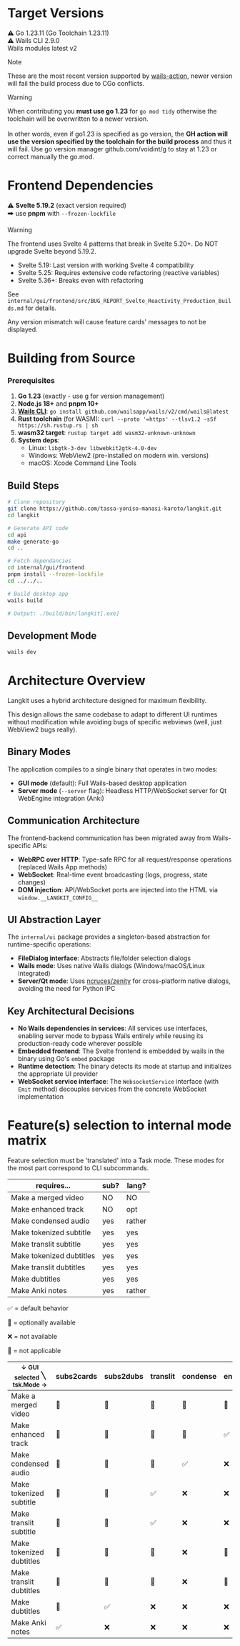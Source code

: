 # Target Versions

⚠️ Go 1.23.11 (Go Toolchain 1.23.11) <br>
⚠️ Wails CLI 2.9.0 <br>
Wails modules latest v2 <br>

> [!NOTE]
> These are the most recent version supported by [wails-action](https://github.com/dAppServer/wails-build-action), newer version will fail the build process due to CGo conflicts.

> [!WARNING]
> When contributing you **must use go 1.23** for `go mod tidy` otherwise the toolchain will be overwritten to a newer version. <br> <br>
> In other words, even if go1.23 is specified as go version, the **GH action will use the version specified by the toolchain for the build process** and thus it will fail. Use go version manager github.com/voidint/g to stay at 1.23 or correct manually the go.mod.


# Frontend Dependencies

⚠️ **Svelte 5.19.2** (exact version required) <br>
  🠲 use **pnpm** with `--frozen-lockfile` 

> [!WARNING]
> The frontend uses Svelte 4 patterns that break in Svelte 5.20+. Do NOT upgrade Svelte beyond 5.19.2.
> - Svelte 5.19: Last version with working Svelte 4 compatibility
> - Svelte 5.25: Requires extensive code refactoring (reactive variables)
> - Svelte 5.36+: Breaks even with refactoring
>
> See `internal/gui/frontend/src/BUG_REPORT_Svelte_Reactivity_Production_Builds.md` for details.

 Any version mismatch will cause feature cards' messages to not be displayed.

# Building from Source

### Prerequisites
1. **Go 1.23** (exactly - use [g](https://github.com/voidint/g) for version management)
2. **Node.js 18+** and **pnpm 10+**
3. **[Wails CLI](https://wails.io/docs/gettingstarted/installation/)**: `go install github.com/wailsapp/wails/v2/cmd/wails@latest`
4. **Rust toolchain** (for WASM): `curl --proto '=https' --tlsv1.2 -sSf https://sh.rustup.rs | sh`
5. **wasm32 target**: `rustup target add wasm32-unknown-unknown`
6. **System deps**:
   - Linux: `libgtk-3-dev libwebkit2gtk-4.0-dev`
   - Windows: WebView2 (pre-installed on modern win. versions)
   - macOS: Xcode Command Line Tools

## Build Steps

```bash
# Clone repository
git clone https://github.com/tassa-yoniso-manasi-karoto/langkit.git
cd langkit

# Generate API code
cd api
make generate-go
cd ..

# Fetch dependancies
cd internal/gui/frontend
pnpm install --frozen-lockfile
cd ../../..

# Build desktop app
wails build

# Output: ./build/bin/langkit[.exe]
```

## Development Mode
```bash
wails dev
```

# Architecture Overview

Langkit uses a hybrid architecture designed for maximum flexibility.

This design allows the same codebase to adapt to different UI runtimes without modification while avoiding bugs of specific webviews (well, just WebView2 bugs really).

## Binary Modes
The application compiles to a single binary that operates in two modes:
- **GUI mode** (default): Full Wails-based desktop application
- **Server mode** (`--server` flag): Headless HTTP/WebSocket server for Qt WebEngine integration (Anki)

## Communication Architecture
The frontend-backend communication has been migrated away from Wails-specific APIs:
- **WebRPC over HTTP**: Type-safe RPC for all request/response operations (replaced Wails App methods)
- **WebSocket**: Real-time event broadcasting (logs, progress, state changes)
- **DOM injection**: API/WebSocket ports are injected into the HTML via `window.__LANGKIT_CONFIG__`

## UI Abstraction Layer
The `internal/ui` package provides a singleton-based abstraction for runtime-specific operations:
- **FileDialog interface**: Abstracts file/folder selection dialogs
- **Wails mode**: Uses native Wails dialogs (Windows/macOS/Linux integrated)
- **Server/Qt mode**: Uses [ncruces/zenity](github.com/ncruces/zenity) for cross-platform native dialogs, avoiding the need for Python IPC

## Key Architectural Decisions
- **No Wails dependencies in services**: All services use interfaces, enabling server mode to bypass Wails entirely while reusing its production-ready code wherever possible
- **Embedded frontend**: The Svelte frontend is embedded by wails in the binary using Go's `embed` package
- **Runtime detection**: The binary detects its mode at startup and initializes the appropriate UI provider
- **WebSocket service interface**: The `WebsocketService` interface (with `Emit` method) decouples services from the concrete WebSocket implementation

# Feature(s) selection to internal mode matrix

Feature selection must be 'translated' into a Task mode. These modes for the most part correspond to CLI subcommands.

<table><thead>
  <tr>
    <th>requires...</th>
    <th>sub?</th>
    <th>lang?</th>
  </tr></thead>
<tbody>
  <tr>
    <td>Make a merged video</td>
    <td>NO</td>
    <td>NO</td>
  </tr>
  <tr>
    <td>Make enhanced track</td>
    <td>NO</td>
    <td>opt</td>
  </tr>
  <tr>
    <td>Make condensed audio</td>
    <td>yes</td>
    <td>rather</td>
  </tr>
  <tr>
    <td>Make tokenized subtitle</td>
    <td>yes</td>
    <td>yes</td>
  </tr>
  <tr>
    <td>Make translit subtitle</td>
    <td>yes</td>
    <td>yes</td>
  </tr>
  <tr>
    <td>Make tokenized dubtitles</td>
    <td>yes</td>
    <td>yes</td>
  </tr>
  <tr>
    <td>Make translit dubtitles</td>
    <td>yes</td>
    <td>yes</td>
  </tr>
  <tr>
    <td>Make dubtitles</td>
    <td>yes</td>
    <td>yes</td>
  </tr>
  <tr>
    <td>Make Anki notes<br></td>
    <td>yes</td>
    <td>rather</td>
  </tr>
</tbody>
</table>

✅ = default behavior

🔳 = optionally available

❌ = not available

🚫 = not applicable

<table><thead>
  <tr>
    <th><sub>↓ GUI selected</sub>   ╲       <sup>tsk.Mode →</sup></th>
    <th>subs2cards</th>
    <th>subs2dubs</th>
    <th>translit</th>
    <th>condense</th>
    <th>enhance</th>
  </tr></thead>
<tbody>
  <tr>
    <td>Make a merged video</td>
    <td>🔳</td>
    <td>🔳</td>
    <td>🔳</td>
    <td>🔳</td>
    <td>🔳</td>
  </tr>
  <tr>
    <td>Make enhanced track</td>
    <td>🔳</td>
    <td>🔳</td>
    <td>🔳</td>
    <td>🔳</td>
    <td>✅</td>
  </tr>
  <tr>
    <td>Make condensed audio</td>
    <td>🔳</td>
    <td>🔳</td>
    <td>🔳<br></td>
    <td>✅</td>
    <td>❌</td>
  </tr>
  <tr>
    <td>Make tokenized subtitle</td>
    <td>🔳</td>
    <td>🚫</td>
    <td>✅</td>
    <td>❌</td>
    <td>❌</td>
  </tr>
  <tr>
    <td>Make translit subtitle</td>
    <td>🔳</td>
    <td>🚫</td>
    <td>✅<br></td>
    <td>❌</td>
    <td>❌</td>
  </tr>
  <tr>
    <td>Make tokenized dubtitles</td>
    <td>🔳</td>
    <td>🔳</td>
    <td>🚫<br></td>
    <td>❌</td>
    <td>🚫</td>
  </tr>
  <tr>
    <td>Make translit dubtitles</td>
    <td>🔳</td>
    <td>🔳</td>
    <td>🚫<br></td>
    <td>❌</td>
    <td>🚫</td>
  </tr>
  <tr>
    <td>Make dubtitles</td>
    <td>🔳</td>
    <td>✅</td>
    <td>❌</td>
    <td>❌</td>
    <td>❌</td>
  </tr>
  <tr>
    <td>Make Anki notes<br></td>
    <td>✅</td>
    <td>❌</td>
    <td>❌</td>
    <td>❌</td>
    <td>❌</td>
  </tr>
</tbody></table>

